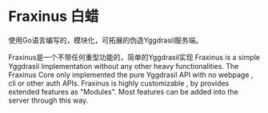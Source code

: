 # Fraxinus 白蜡
使用Go语言编写的，模块化，可拓展的伪造Yggdrasil服务端。

Fraxinus是一个不带任何重型功能的，简单的Yggdrasil实现
Fraxinus is a simple Yggdrasil Implementation without any other heavy functionalities.
The Fraxinus Core only implemented the pure Yggdrasil API with no webpage , cli or other auth APIs.
Fraxinus is highly customizable , by provides extended features as "Modules". Most features can be added into the server through this way.